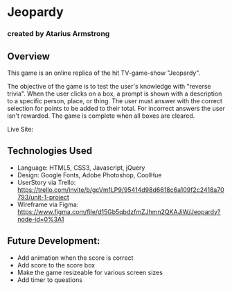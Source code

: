 # Jeopardy
### created by Atarius Armstrong

## Overview
This game is an online replica of the hit TV-game-show "Jeopardy".

The objective of the game is to test the user's knowledge with "reverse trivia". When the user clicks on a box, a prompt is shown with a description to a specific person, place, or thing. The user must answer with the correct selection for points to be added to their total. For incorrect answers the user isn't rewarded. The game is complete when all boxes are cleared.

Live Site:

## Technologies Used
- Language: HTML5, CSS3, Javascript, jQuery
- Design: Google Fonts, Adobe Photoshop, CoolHue
- UserStory via Trello:  https://trello.com/invite/b/gcVm1LP9/95414d98d6618c6a109f2c2418a70793/unit-1-project
- Wireframe via Figma: https://www.figma.com/file/d15Gb5qbdzfmZJhmn2QKAJiW/Jeopardy?node-id=0%3A1



## Future Development:
- Add animation when the score is correct
- Add score to the score box
- Make the game resizeable for various screen sizes
- Add timer to questions
